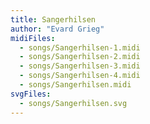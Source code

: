 ```yaml
---
title: Sangerhilsen
author: "Evard Grieg"
midiFiles:
  - songs/Sangerhilsen-1.midi
  - songs/Sangerhilsen-2.midi
  - songs/Sangerhilsen-3.midi
  - songs/Sangerhilsen-4.midi
  - songs/Sangerhilsen.midi
svgFiles:
  - songs/Sangerhilsen.svg
---
```

